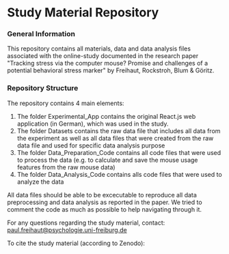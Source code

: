 # Study Material Repository

### General Information

This repository contains all materials, data and data analysis files associated with the online-study documented in the research paper "Tracking stress via
the computer mouse? Promise and challenges of a potential behavioral stress marker" by Freihaut, Rockstroh, Blum & Göritz.

### Repository Structure

The repository contains 4 main elements:

1. The folder Experimental_App contains the original React.js web application (in German), which was used in the study.
2. The folder Datasets contains the raw data file that includes all data from the experiment as well as all data files
that were created from the raw data file and used for specific data analysis purpose
3. The folder Data_Preparation_Code contains all code files that were used to process the data (e.g. to calculate and save
the mouse usage features from the raw mouse data)
4. The folder Data_Analysis_Code contains alls code files that were used to analyze the data

All data files should be able to be excecutable to reproduce all data preprocessing and data analysis as reported in the paper.
We tried to comment the code as much as possible to help navigating through it.

For any questions regarding the study material, contact: paul.freihaut@psychologie.uni-freiburg.de

To cite the study material (according to Zenodo):
